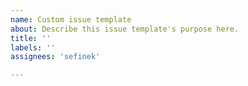 ```yaml
---
name: Custom issue template
about: Describe this issue template's purpose here.
title: ''
labels: ''
assignees: 'sefinek'

---
```



